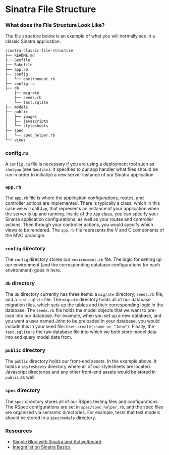 # Sinatra File Structure

### What does the File Structure Look Like?

The file structure below is an example of what you will normally see in a classic Sinatra application.

```bash
sinatra-classic-file-structure
├── README.md
├── Gemfile
├── Rakefile
├── app.rb
├── config
│   └── environment.rb
├── config.ru
├── db
    ├── migrate
    ├── seeds.rb
    └── test.sqlite
├── models
├── public
│   ├── images
│   ├── javascripts
│   └── stylesheets
├── spec
│   └── spec_helper.rb
└── views
```

### config.ru

A `config.ru` file is necessary if you are using a deployment tool such as `shotgun` (see `Gemfile`). It specifies to our app handler what files should be run in order to initialize a new server instance of our Sinatra application.

### `app.rb`

The `app.rb` file is where the application configurations, routes, and controller actions are implemented. There is typically a class, which in this case we will call `App`, that represents an instance of your application when the server is up and running. Inside of the `App` class, you can specify your Sinatra application configurations, as well as your routes and controller actions. Then through your controller actions, you would specify which views to be rendered. The `app.rb` file represents the V and C components of the MVC paradigm.

### `config` directory

The `config` directory stores our `environment.rb` file. The logic for setting up our environment (and the corresponding database configurations for each environment) goes in here.

### `db` directory

The `db` directory currently has three items: a `migrate` directory, `seeds.rb` file, and a `test.sqlite` file. The `migrate` directory holds all of our database migration files, which sets up the tables and their corresponding logic in the database. The `seeds.rb` file holds the model objects that we want to pre-load into our database. For example, when you set up a new database, and you want a user named John to be preloaded in your database, you would include this in your seed file: `User.create(:name => "John")`. Finally, the `test.sqlite` is the raw database file into which we both store model data into and query model data from.

### `public` directory

The `public` directory holds our front-end assets. In the example above, it holds a `stylesheets` directory where all of our stylesheets are located. Javascript directories and any other front-end assets would be stored in `public` as well.

### `spec` directory

The `spec` directory stores all of our RSpec testing files and configurations. The RSpec configurations are set in `spec/spec_helper.rb`, and the spec files are organized via semantic directories. For example, tests that test models should be stored in a `spec/models` directory.

### Resources
- [Simple Blog with Sinatra and ActiveRecord](http://www.danneu.com/posts/15-a-simple-blog-with-sinatra-and-active-record-some-useful-tools/)
- [Integralist on Sinatra Basics](http://www.integralist.co.uk/posts/ruby-and-the-sinatra-framework/)
